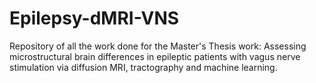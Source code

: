 # Epilepsy-dMRI-VNS

Repository of all the work done for the Master's Thesis work: Assessing microstructural brain differences in epileptic patients with vagus nerve stimulation via diffusion MRI, tractography and machine learning.
